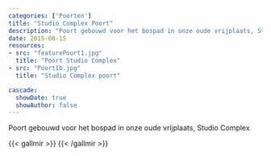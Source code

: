 ```yaml
---
categories: ['Poorten']
title: "Studio Complex Poort"
description: "Poort gebouwd voor het bospad in onze oude vrijplaats, Studio Complex"
date: 2015-08-15
resources:
- src: "featurePoort1.jpg"
  title: "Poort Studio Complex"
- src: "Poort1b.jpg"
  title: "Studio Complex poort"

cascade:
  showDate: true
  showAuthor: false
---
```


Poort gebouwd voor het bospad in onze oude vrijplaats, Studio Complex

{{< gallmir >}}
{{< /gallmir >}}
